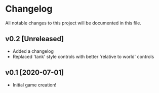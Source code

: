 # Changelog
All notable changes to this project will be documented in this file.

## v0.2 [Unreleased]
 - Added a changelog
 - Replaced 'tank' style controls with better 'relative to world' controls

## v0.1 [2020-07-01]
 - Initial game creation!